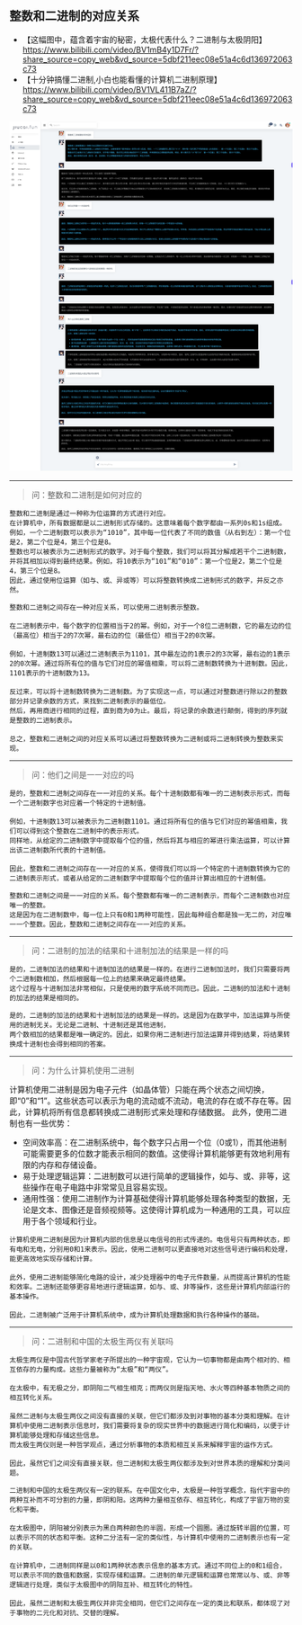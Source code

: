 ## 整数和二进制的对应关系

- 【这幅图中，蕴含着宇宙的秘密，太极代表什么？二进制与太极阴阳】 https://www.bilibili.com/video/BV1mB4y1D7Fr/?share_source=copy_web&vd_source=5dbf211eec08e51a4c6d136972063c73
- 【十分钟搞懂二进制,小白也能看懂的计算机二进制原理】 https://www.bilibili.com/video/BV1VL411B7aZ/?share_source=copy_web&vd_source=5dbf211eec08e51a4c6d136972063c73


![img.png](image/img023.png)


-----------
> 问：整数和二进制是如何对应的


```text
整数和二进制是通过一种称为位运算的方式进行对应。
在计算机中，所有数据都是以二进制形式存储的。这意味着每个数字都由一系列0s和1s组成。例如，一个二进制数可以表示为“1010”，其中每一位代表了不同的数值（从右到左）：第一个位是2，第二个位是4，第三个位是8。
整数也可以被表示为二进制形式的数字。对于每个整数，我们可以将其分解成若干个二进制数，并将其相加以得到最终结果。例如，将10表示为“101”和“010”：第一个位是2，第二个位是4，第三个位是8。
因此，通过使用位运算（如与、或、异或等）可以将整数转换成二进制形式的数字，并反之亦然。
```


```text
整数和二进制之间存在一种对应关系，可以使用二进制表示整数。

在二进制表示中，每个数字的位置相当于2的幂。例如，对于一个8位二进制数，它的最左边的位（最高位）相当于2的7次幂，最右边的位（最低位）相当于2的0次幂。

例如，十进制数13可以通过二进制表示为1101，其中最左边的1表示2的3次幂，最右边的1表示2的0次幂。通过将所有位的值与它们对应的幂值相乘，可以将二进制数转换为十进制数。因此，1101表示的十进制数为13。

反过来，可以将十进制数转换为二进制数。为了实现这一点，可以通过对整数进行除以2的整数部分并记录余数的方式，来找到二进制表示的最低位。
然后，再用商进行相同的过程，直到商为0为止。最后，将记录的余数进行颠倒，得到的序列就是整数的二进制表示。

总之，整数和二进制之间的对应关系可以通过将整数转换为二进制或将二进制转换为整数来实现。
```


-----------
> 问：他们之间是一一对应的吗


```text
是的，整数和二进制之间存在一一对应的关系。每个十进制数都有唯一的二进制表示形式，而每一个二进制数字也对应着一个特定的十进制值。

例如，十进制数13可以被表示为二进制数1101。通过将所有位的值与它们对应的幂值相乘，我们可以得到这个整数在二进制中的表示形式。
同样地，从给定的二进制数字中提取每个位的值，然后将其与相应的幂进行乘法运算，可以计算出该二进制数所代表的十进制值。

因此，整数和二进制之间存在一一对应的关系，使得我们可以将一个特定的十进制数转换为它的二进制表示形式，或者从给定的二进制数字中提取每个位的值并计算出相应的十进制值。
```


```text
整数和二进制之间是一一对应的关系。每个整数都有唯一的二进制表示，而每个二进制数也对应唯一的整数。
这是因为在二进制数中，每一位上只有0和1两种可能性，因此每种组合都是独一无二的，对应唯一一个整数。因此，整数和二进制之间存在一一对应的关系。
```


-----------
> 问：二进制的加法的结果和十进制加法的结果是一样的吗


```text
是的，二进制加法的结果和十进制加法的结果是一样的。在进行二进制加法时，我们只需要将两个二进制数相加，然后根据每一位上的结果来确定最终结果。
这个过程与十进制加法非常相似，只是使用的数字系统不同而已。因此，二进制的加法和十进制的加法的结果是相同的。
```

```text
是的，二进制的加法的结果和十进制加法的结果是一样的。这是因为在数学中，加法运算与所使用的进制无关。无论是二进制、十进制还是其他进制，
两个数相加的结果都是唯一确定的。因此，如果你用二进制进行加法运算并得到结果，将结果转换成十进制也会得到相同的答案。
```

-----------
> 问：为什么计算机使用二进制


计算机使用二进制是因为电子元件（如晶体管）只能在两个状态之间切换，即“0”和“1”。这些状态可以表示为电的流动或不流动，电流的存在或不存在等。因此，计算机将所有信息都转换成二进制形式来处理和存储数据。
此外，使用二进制也有一些优势：
- 空间效率高：在二进制系统中，每个数字只占用一个位（0或1），而其他进制可能需要更多的位数才能表示相同的数值。这使得计算机能够更有效地利用有限的内存和存储设备。
- 易于处理逻辑运算：二进制数可以进行简单的逻辑操作，如与、或、非等，这些操作在电子电路中非常常见且容易实现。
- 通用性强：使用二进制作为计算基础使得计算机能够处理各种类型的数据，无论是文本、图像还是音频视频等。这使得计算机成为一种通用的工具，可以应用于各个领域和行业。


```text
计算机使用二进制是因为计算机内部的信息是以电信号的形式传递的。电信号只有两种状态，即有电和无电，分别用0和1来表示。因此，使用二进制可以更直接地对这些信号进行编码和处理，能更高效地实现存储和计算。

此外，使用二进制能够简化电路的设计，减少处理器中的电子元件数量，从而提高计算机的性能和效率。二进制还能够更容易地进行逻辑运算，如与、或、非等操作，这些是计算机内部运行的基本操作。

因此，二进制被广泛用于计算机系统中，成为计算机处理数据和执行各种操作的基础。
```


-----------
> 问：二进制和中国的太极生两仪有关联吗


```text
太极生两仪是中国古代哲学家老子所提出的一种宇宙观，它认为一切事物都是由两个相对的、相互依存的力量构成。这些力量被称为“太极”和“两仪”。

在太极中，有无极之分，即阴阳二气相生相克；而两仪则是指天地、水火等四种基本物质之间的相互转化关系。

虽然二进制与太极生两仪之间没有直接的关联，但它们都涉及到对事物的基本分类和理解。在计算机中使用二进制表示信息时，我们需要将复杂的现实世界中的数据进行简化和编码，以便于计算机能够处理和存储这些信息。
而太极生两仪则是一种哲学观点，通过分析事物的本质和相互关系来解释宇宙的运作方式。

因此，虽然它们之间没有直接关联，但二进制和太极生两仪都涉及到对世界本质的理解和分类问题。
```


```text
二进制和中国的太极生两仪有一定的联系。在中国文化中，太极是一种哲学概念，指代宇宙中的两种互补而不可分割的力量，即阴和阳。这两种力量相互依存、相互转化，构成了宇宙万物的变化和平衡。

在太极图中，阴阳被分别表示为黑白两种颜色的半圆，形成一个圆圈。通过旋转半圆的位置，可以表示不同的状态和平衡。这种二分法有一定的类似性，与计算机中使用的二进制表示也有一定的关联。

在计算机中，二进制同样是以0和1两种状态表示信息的基本方式。通过不同位上的0和1组合，可以表示不同的数值和数据，实现存储和运算。二进制的单元逻辑和运算也常常以与、或、非等逻辑进行处理，类似于太极图中的阴阳互补、相互转化的特性。

因此，虽然二进制和太极生两仪并非完全相同，但它们之间存在一定的类比和联系，都体现了对于事物的二元化和对抗、交替的理解。
```